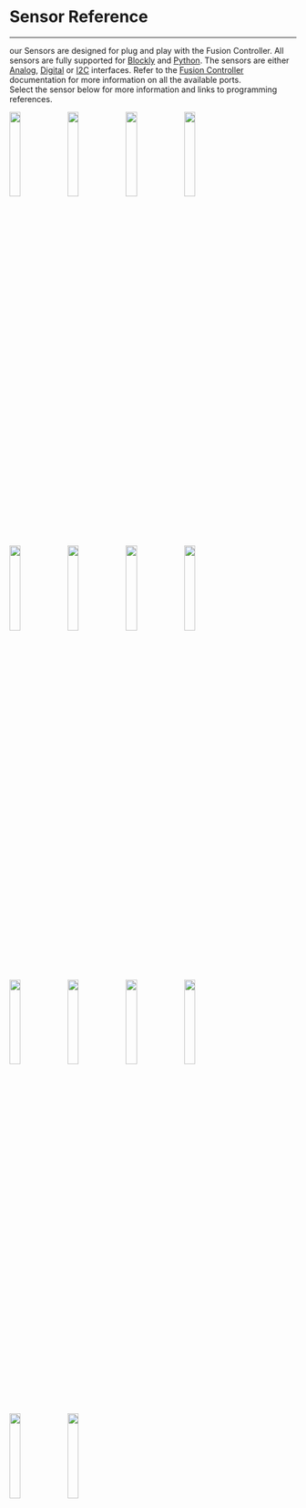 # **Sensor Reference**
-----
our Sensors are designed for plug and play with the Fusion Controller. All sensors are fully supported for [Blockly](Blockly_Topic.md) and [Python](Editor_Topic.md). The sensors are either [Analog](Analog_Ports.md), [Digital](Digital_Ports.md) or [I2C](I2C_Ports.md) interfaces. Refer to the [Fusion Controller](Fusion_Controller_Topic.md) documentation for more information on all the available ports.  
Select the sensor below for more information and links to programming references.

[<img src="../img/Sensors/Program_Control_Button.png" width="19.5%">](Sensor_Program_Control_Button.md)
[<img src="../img/Sensors/Compass.png" width="19.5%">](Sensor_Compass.md)
[<img src="../img/Sensors/Rate_Gyro.png" width="19.5%">](Sensor_Rate_Gyro.md)
[<img src="../img/Sensors/Integrating_Gyro.png" width="19.5%">](Sensor_Integrating_Gyro.md)
[<img src="../img/Sensors/Optical_Distance_Sensor.png" width="19.5%">](Sensor_Optical_Distance_Sensor.md)
[<img src="../img/Sensors/Touch_Sensor.png" width="19.5%">](Sensor_Touch_Sensor.md)
[<img src="../img/Sensors/Range_Sensor.png" width="19.5%">](Sensor_Range_Sensor.md)
[<img src="../img/Sensors/IR_Locator_360.png" width="19.5%">](Sensor_IR_Locator_360.md)
[<img src="../img/Sensors/Light_Sensor.png" width="19.5%">](Sensor_Light_Sensor.md)
[<img src="../img/Sensors/Sound_Generator.png" width="19.5%">](Sensor_Sound_Generator.md)
[<img src="../img/Sensors/IR_Seeker_V3.png" width="19.5%">](Sensor_IR_Seeker_V3.md)
[<img src="../img/Sensors/Color_Sensor.png" width="19.5%">](Sensor_Color_Sensor.md)
[<img src="../img/Sensors/Color_Beacon.png" width="19.5%">](Sensor_Color_Beacon.md)
[<img src="../img/Sensors/Magnet_Sensor.png" width="19.5%">](Sensor_Magnet_Sensor.md)